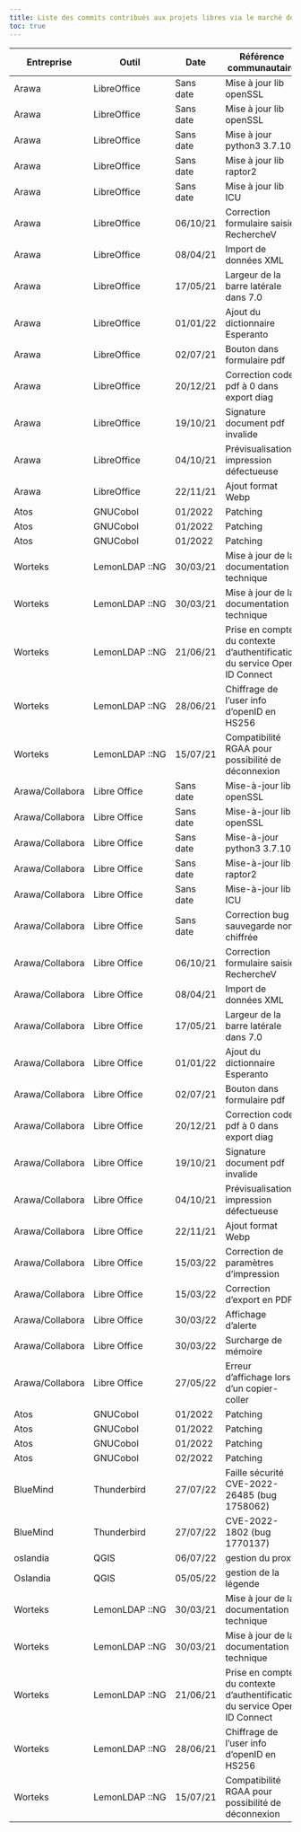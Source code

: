 ```yaml
---
title: Liste des commits contribués aux projets libres via le marché de support interministériel
toc: true
---
```


| Entreprise      | Outil          | Date      | Référence communautaire                                                   | Commit                                                                                  |
|-----------------|----------------|-----------|---------------------------------------------------------------------------|-----------------------------------------------------------------------------------------|
| Arawa           | LibreOffice    | Sans date | Mise à jour lib openSSL                                                   | ([commit](https://git.libreoffice.org/core/+/b6c6fa12d75f51fa05f7ecfcdad1fa0a3ae4ff84)) |
| Arawa           | LibreOffice    | Sans date | Mise à jour lib openSSL                                                   | ([commit](https://git.libreoffice.org/core/+/83f4ac88a85fc725aa31f71ed0b0056d9d4fe26d)) |
| Arawa           | LibreOffice    | Sans date | Mise à jour python3 3.7.10                                                | ([commit](https://git.libreoffice.org/core/+/a47f149b8281ff5f572349421f1b0003820a3e61)) |
| Arawa           | LibreOffice    | Sans date | Mise à jour lib raptor2                                                   | ([commit](https://git.libreoffice.org/core/+/96732a1d85a920207b71b9526c1ba67223ccaad3)) |
| Arawa           | LibreOffice    | Sans date | Mise à jour lib ICU                                                       | ([commit](https://git.libreoffice.org/core/+/406f9aba67e9a47fb89cd00412da045e2d8b37bb)) |
| Arawa           | LibreOffice    | 06/10/21  | Correction formulaire saisie RechercheV                                   | ([commit](https://git.libreoffice.org/core/+/7b23396950ac3fa79093bfdd4038d5f7b818db33)) |
| Arawa           | LibreOffice    | 08/04/21  | Import de données XML                                                     | ([commit](https://git.libreoffice.org/core/+/deb349b129c5ea6706a30005a1eb42bae3849fda)) |
| Arawa           | LibreOffice    | 17/05/21  | Largeur de la barre latérale dans 7.0                                     | ([commit](https://git.libreoffice.org/core/+/57fad2769469bbcf5e1399a52aa8e4be84ec95a5)) |
| Arawa           | LibreOffice    | 01/01/22  | Ajout du dictionnaire Esperanto                                           | ([commit](https://git.libreoffice.org/core/+/2846dc42fcf284f7c9811c44a34bf2379f2aed6b)) |
| Arawa           | LibreOffice    | 02/07/21  | Bouton dans formulaire pdf                                                | ([commit](https://git.libreoffice.org/core/+/493969e1e5fa2d16ace3a420e353e5dc1dccc54d)) |
| Arawa           | LibreOffice    | 20/12/21  | Correction code pdf à 0 dans export diag                                  | ([commit](https://git.libreoffice.org/core/+/442e01de35eae2aee4540f25673604ddc5aaaca1)) |
| Arawa           | LibreOffice    | 19/10/21  | Signature document pdf invalide                                           | ([commit](https://git.libreoffice.org/core/+/85f83b12840cd7e8140a6423a104a61d23e7779c)) |
| Arawa           | LibreOffice    | 04/10/21  | Prévisualisation impression défectueuse                                   | ([commit](https://git.libreoffice.org/core/+/efff6686073c458864d807e72f733ac32ba8e817)) |
| Arawa           | LibreOffice    | 22/11/21  | Ajout format Webp                                                         | ([commit](https://git.libreoffice.org/core/+/b6fba2e39a2113d318aa2ab2228ff733dc484ccd)) |
| Atos            | GNUCobol       | 01/2022   | Patching                                                                  | ([commit](https://sourceforge.net/p/gnucobol/patches/53/))                              |
| Atos            | GNUCobol       | 01/2022   | Patching                                                                  | ([commit](https://sourceforge.net/p/gnucobol/patches/53/))                              |
| Atos            | GNUCobol       | 01/2022   | Patching                                                                  | ([commit](https://sourceforge.net/p/gnucobol/patches/54/))                              |
| Worteks         | LemonLDAP ::NG | 30/03/21  | Mise à jour de la documentation technique                                 | ([commit](https://gitlab.ow2.org/lemonldap-ng/lemonldap-ng/-/issues/2497))              |
| Worteks         | LemonLDAP ::NG | 30/03/21  | Mise à jour de la documentation technique                                 | ([commit](https://gitlab.ow2.org/lemonldap-ng/lemonldap-ng/-/issues/2500))              |
| Worteks         | LemonLDAP ::NG | 21/06/21  | Prise en compte du contexte d’authentification du service Open ID Connect | ([commit](https://gitlab.ow2.org/lemonldap-ng/lemonldap-ng/-/issues/2548))              |
| Worteks         | LemonLDAP ::NG | 28/06/21  | Chiffrage de l’user info d’openID en HS256                                | ([commit](https://gitlab.ow2.org/lemonldap-ng/lemonldap-ng/-/issues/2547))              |
| Worteks         | LemonLDAP ::NG | 15/07/21  | Compatibilité RGAA pour possibilité de déconnexion                        | ([commit](https://gitlab.ow2.org/lemonldap-ng/lemonldap-ng/-/issues/2561))              |
| Arawa/Collabora | Libre Office   | Sans date | Mise-à-jour lib openSSL                                                   | ([commit](https://git.libreoffice.org/core/+/b6c6fa12d75f51fa05f7ecfcdad1fa0a3ae4ff84)) |
| Arawa/Collabora | Libre Office   | Sans date | Mise-à-jour lib openSSL                                                   | ([commit](https://git.libreoffice.org/core/+/83f4ac88a85fc725aa31f71ed0b0056d9d4fe26d)) |
| Arawa/Collabora | Libre Office   | Sans date | Mise-à-jour python3 3.7.10                                                | ([commit](https://git.libreoffice.org/core/+/a47f149b8281ff5f572349421f1b0003820a3e61)) |
| Arawa/Collabora | Libre Office   | Sans date | Mise-à-jour lib raptor2                                                   | ([commit](https://git.libreoffice.org/core/+/96732a1d85a920207b71b9526c1ba67223ccaad3)) |
| Arawa/Collabora | Libre Office   | Sans date | Mise-à-jour lib ICU                                                       | ([commit](https://git.libreoffice.org/core/+/406f9aba67e9a47fb89cd00412da045e2d8b37bb)) |
| Arawa/Collabora | Libre Office   | Sans date | Correction bug sauvegarde non chiffrée                                    |                                                                                         |
| Arawa/Collabora | Libre Office   | 06/10/21  | Correction formulaire saisie RechercheV                                   | ([commit](https://git.libreoffice.org/core/+/7b23396950ac3fa79093bfdd4038d5f7b818db33)) |
| Arawa/Collabora | Libre Office   | 08/04/21  | Import de données XML                                                     | ([commit](https://git.libreoffice.org/core/+/deb349b129c5ea6706a30005a1eb42bae3849fda)) |
| Arawa/Collabora | Libre Office   | 17/05/21  | Largeur de la barre latérale dans 7.0                                     | ([commit](https://git.libreoffice.org/core/+/57fad2769469bbcf5e1399a52aa8e4be84ec95a5)) |
| Arawa/Collabora | Libre Office   | 01/01/22  | Ajout du dictionnaire Esperanto                                           | ([commit](https://git.libreoffice.org/core/+/2846dc42fcf284f7c9811c44a34bf2379f2aed6b)) |
| Arawa/Collabora | Libre Office   | 02/07/21  | Bouton dans formulaire pdf                                                | ([commit](https://git.libreoffice.org/core/+/493969e1e5fa2d16ace3a420e353e5dc1dccc54d)) |
| Arawa/Collabora | Libre Office   | 20/12/21  | Correction code pdf à 0 dans export diag                                  | ([commit](https://git.libreoffice.org/core/+/442e01de35eae2aee4540f25673604ddc5aaaca1)) |
| Arawa/Collabora | Libre Office   | 19/10/21  | Signature document pdf invalide                                           | ([commit](https://git.libreoffice.org/core/+/85f83b12840cd7e8140a6423a104a61d23e7779c)) |
| Arawa/Collabora | Libre Office   | 04/10/21  | Prévisualisation impression défectueuse                                   | ([commit](https://git.libreoffice.org/core/+/efff6686073c458864d807e72f733ac32ba8e817)) |
| Arawa/Collabora | Libre Office   | 22/11/21  | Ajout format Webp                                                         | ([commit](https://git.libreoffice.org/core/+/b6fba2e39a2113d318aa2ab2228ff733dc484ccd)) |
| Arawa/Collabora | Libre Office   | 15/03/22  | Correction de paramètres d’impression                                     | ([commit](https://git.libreoffice.org/core/+/45ba28039fa261a6429ed29fe484a1310bd3b0d7)) |
| Arawa/Collabora | Libre Office   | 15/03/22  | Correction d’export en PDF                                                | ([commit](https://git.libreoffice.org/core/+/49f62c53aa02174ccdb71c8c6a95326e2d49579f)) |
| Arawa/Collabora | Libre Office   | 30/03/22  | Affichage d’alerte                                                        | ([commit](https://git.libreoffice.org/core/+/a3691d5b6e956d400026bc7d67055f9aa1c41d59)) |
| Arawa/Collabora | Libre Office   | 30/03/22  | Surcharge de mémoire                                                      | ([commit](https://git.libreoffice.org/core/+/a59882b5a34ee7757ffc75ca778e0dee4c5a8d94)) |
| Arawa/Collabora | Libre Office   | 27/05/22  | Erreur d’affichage lors d’un copier-coller                                | ([commit](https://git.libreoffice.org/core/+/7f9fd86e01f2d4a70c2ce5a2c69994f2eeb05f65)) |
| Atos            | GNUCobol       | 01/2022   | Patching                                                                  | ([commit](https://sourceforge.net/p/gnucobol/patches/53/))                              |
| Atos            | GNUCobol       | 01/2022   | Patching                                                                  | ([commit](https://sourceforge.net/p/gnucobol/patches/53/))                              |
| Atos            | GNUCobol       | 01/2022   | Patching                                                                  | ([commit](https://sourceforge.net/p/gnucobol/patches/54/))                              |
| Atos            | GNUCobol       | 02/2022   | Patching                                                                  | ([commit](https://sourceforge.net/p/gnucobol/patches/55/))                              |
| BlueMind        | Thunderbird    | 27/07/22  | Faille sécurité CVE-2022-26485 (bug 1758062)                              |                                                                                         |
| BlueMind        | Thunderbird    | 27/07/22  | CVE-2022-1802 (bug 1770137)                                               |                                                                                         |
| oslandia        | QGIS           | 06/07/22  | gestion du proxy                                                          | ([commit](https://github.com/qgis/QGIS/issues/49179))                                   |
| Oslandia        | QGIS           | 05/05/22  | gestion de la légende                                                     | ([commit](https://github.com/qgis/QGIS/issues/37566))                                   |
| Worteks         | LemonLDAP ::NG | 30/03/21  | Mise à jour de la documentation technique                                 | ([commit](https://gitlab.ow2.org/lemonldap-ng/lemonldap-ng/-/issues/2497))              |
| Worteks         | LemonLDAP ::NG | 30/03/21  | Mise à jour de la documentation technique                                 | ([commit](https://gitlab.ow2.org/lemonldap-ng/lemonldap-ng/-/issues/2500))              |
| Worteks         | LemonLDAP ::NG | 21/06/21  | Prise en compte du contexte d’authentification du service Open ID Connect | ([commit](https://gitlab.ow2.org/lemonldap-ng/lemonldap-ng/-/issues/2548))              |
| Worteks         | LemonLDAP ::NG | 28/06/21  | Chiffrage de l’user info d’openID en HS256                                | ([commit](https://gitlab.ow2.org/lemonldap-ng/lemonldap-ng/-/issues/2547))              |
| Worteks         | LemonLDAP ::NG | 15/07/21  | Compatibilité RGAA pour possibilité de déconnexion                        | ([commit](https://gitlab.ow2.org/lemonldap-ng/lemonldap-ng/-/issues/2561))              |
